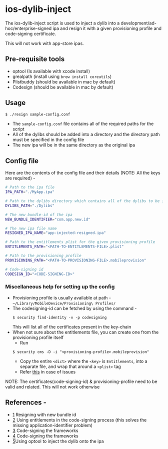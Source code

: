 # ios-dylib-inject

The ios-dylib-inject script is used to inject a dylib into a development/ad-hoc/enterprise-signed ipa and resign it with a given provisioning profile and code-signing certificate.

This will not work with app-store ipas.

## Pre-requisite tools
- optool (Is available with xcode install)
- grealpath (install using `brew install coreutils`)
- Plistbuddy (should be available in mac by default)
- Codesign (should be available in mac by default)

## Usage
```bash
$ ./resign sample-config.conf
```
- The `sample-config.conf` file contains all of the required paths for the script
- All of the dylibs should be added into a directory and the directory path must be specified in the config file
- The new ipa will be in the same directory as the original ipa

## Config file
Here are the contents of the config file and their details (NOTE: All the keys are required) -
```bash
# Path to the ipa file
IPA_PATH="./MyApp.ipa"

# Path to the dylibs directory which contains all of the dylibs to be injected
DYLIBS_PATH="./Dylibs"

# The new bundle-id of the ipa 
NEW_BUNDLE_IDENTIFIER="com.app.new.id"

# The new ipa file name
RESIGNED_IPA_NAME="app-injected-resigned.ipa"

# Path to the entitlements plist for the given provisioning profile
ENTITLEMENTS_PATH="<PATH-TO-ENTITLEMENTS-FILE>.plist"

# Path to the provisioning profile
PROVISIONING_PATH="<PATH-TO-PROVISIONING-FILE>.mobileprovision"

# Code-signing id
CODESIGN_ID="<CODE-SIGNING-ID>"
```

### Miscellaneous help for setting up the config
- Provisioning profile is usually available at path - `~/Library/MobileDevice/Provisioning\ Profiles/`
- The codesigning-id can be fetched by using the command - 
  ```
  $ security find-identity -v -p codesigning
  ```
  This will list all of the certificates present in the key-chain
- When not sure about the entitlements file, you can create one from the provisioning profile itself
	- Run
    ```
    $ security cms -D -i "<provisioning-profile>.mobileprovision"
    ```
    - Copy the entire `<dict>` where the `<key>` is `Entitlements`, into a separate file, and wrap that around a `<plist>` tag
    - Refer [this](https://stackoverflow.com/questions/28371652/ios-8-1-3-enterprise-distribution-application-is-missing-the-application-ide/32274908#32274908) in case of issues

NOTE: The certificates(code-signing-id) & provisioning-profile need to be valid and related. This will not work otherwise

## References - 
- [1](https://coderwall.com/p/qwqpnw/resign-ipa-with-new-cfbundleidentifier-and-certificate) Resigning with new bundle id
- [2](https://stackoverflow.com/a/32274908/1518924) Using entitlements in the code-signing process (this solves the missing application-identifier problem)
- [3](https://github.com/Carthage/Carthage/issues/1401#issuecomment-248618314) Code-signing the frameworks 
- [4](https://stackoverflow.com/a/29932317/1518924) Code-signing the frameworks 
- [5](https://github.com/depoon/iOSDylibInjectionDemo/blob/master/patchapp.sh)Using optool to inject the dylib onto the ipa